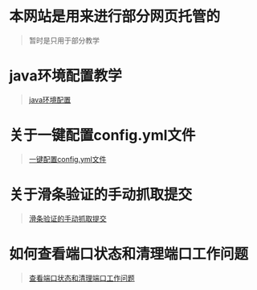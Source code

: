 # 本网站是用来进行部分网页托管的

> 暂时是只用于部分教学

# java环境配置教学

> [java环境配置](md/little-Python-software/java-config.md)

# 关于一键配置config.yml文件

> [一键配置config.yml文件](md/little-Python-software/onekey-yml.md)

# 关于滑条验证的手动抓取提交

> [滑条验证的手动抓取提交](md/little-Python-software/Manually-capture.md)

# 如何查看端口状态和清理端口工作问题

> [查看端口状态和清理端口工作问题](md/little-Python-software/listening.md)